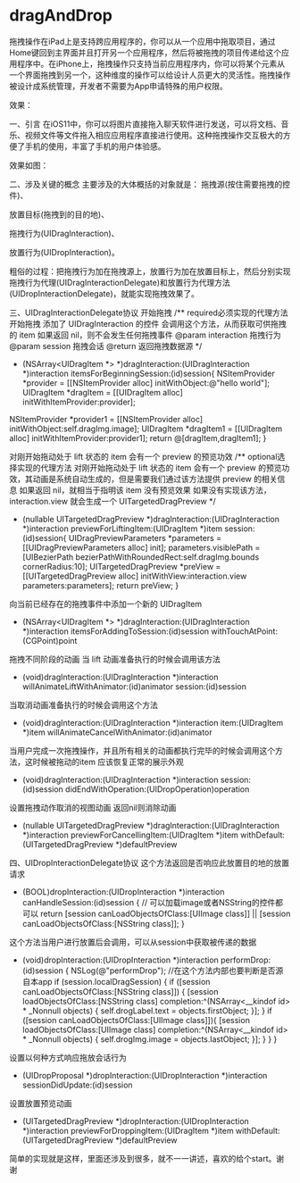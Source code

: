 # dragAndDrop
拖拽操作在iPad上是支持跨应用程序的，你可以从一个应用中拖取项目，通过Home键回到主界面并且打开另一个应用程序，然后将被拖拽的项目传递给这个应用程序中。在iPhone上，拖拽操作只支持当前应用程序内，你可以将某个元素从一个界面拖拽到另一个，这种维度的操作可以给设计人员更大的灵活性。拖拽操作被设计成系统管理，开发者不需要为App申请特殊的用户权限。

效果：


一、引言
在iOS11中，你可以将图片直接拖入聊天软件进行发送，可以将文档、音乐、视频文件等文件拖入相应应用程序直接进行使用。这种拖拽操作交互极大的方便了手机的使用，丰富了手机的用户体验感。

效果如图：

二、涉及关键的概念
主要涉及的大体概括的对象就是： 拖拽源(按住需要拖拽的控件)、

放置目标(拖拽到的目的地)、

拖拽行为(UIDragInteraction)、

放置行为(UIDropInteraction)。

粗俗的过程：把拖拽行为加在拖拽源上，放置行为加在放置目标上，然后分别实现拖拽行为代理(UIDragInteractionDelegate)和放置行为代理方法(UIDropInteractionDelegate)，就能实现拖拽效果了。

三、UIDragInteractionDelegate协议
开始拖拽
/**
required必须实现的代理方法
开始拖拽 添加了 UIDragInteraction 的控件 会调用这个方法，从而获取可供拖拽的 item
如果返回 nil，则不会发生任何拖拽事件
@param interaction 拖拽行为
@param session 拖拽会话
@return 返回拖拽数据源
*/
- (NSArray<UIDragItem *> *)dragInteraction:(UIDragInteraction *)interaction itemsForBeginningSession:(id<UIDragSession>)session{
NSItemProvider *provider = [[NSItemProvider alloc] initWithObject:@"hello world"];
UIDragItem *dragItem = [[UIDragItem alloc] initWithItemProvider:provider];

NSItemProvider *provider1 = [[NSItemProvider alloc] initWithObject:self.dragImg.image];
UIDragItem *dragItem1 = [[UIDragItem alloc] initWithItemProvider:provider1];
return @[dragItem,dragItem1];
}

对刚开始拖动处于 lift 状态的 item 会有一个 preview 的预览功效
/**
optional选择实现的代理方法
对刚开始拖动处于 lift 状态的 item 会有一个 preview 的预览功效，其动画是系统自动生成的，但是需要我们通过该方法提供 preview 的相关信息
如果返回 nil，就相当于指明该 item 没有预览效果
如果没有实现该方法，interaction.view 就会生成一个 UITargetedDragPreview
*/
- (nullable UITargetedDragPreview *)dragInteraction:(UIDragInteraction *)interaction previewForLiftingItem:(UIDragItem *)item session:(id<UIDragSession>)session{
UIDragPreviewParameters *parameters = [[UIDragPreviewParameters alloc] init];
parameters.visiblePath = [UIBezierPath bezierPathWithRoundedRect:self.dragImg.bounds cornerRadius:10];
UITargetedDragPreview *preView = [[UITargetedDragPreview alloc] initWithView:interaction.view parameters:parameters];
return preView;
}


向当前已经存在的拖拽事件中添加一个新的 UIDragItem
- (NSArray<UIDragItem *> *)dragInteraction:(UIDragInteraction *)interaction itemsForAddingToSession:(id<UIDragSession>)session withTouchAtPoint:(CGPoint)point


拖拽不同阶段的动画
当 lift 动画准备执行的时候会调用该方法
- (void)dragInteraction:(UIDragInteraction *)interaction willAnimateLiftWithAnimator:(id<UIDragAnimating>)animator session:(id<UIDragSession>)session

当取消动画准备执行的时候会调用这个方法
- (void)dragInteraction:(UIDragInteraction *)interaction item:(UIDragItem *)item willAnimateCancelWithAnimator:(id<UIDragAnimating>)animator

当用户完成一次拖拽操作，并且所有相关的动画都执行完毕的时候会调用这个方法，这时候被拖动的item 应该恢复正常的展示外观
- (void)dragInteraction:(UIDragInteraction *)interaction session:(id<UIDragSession>)session didEndWithOperation:(UIDropOperation)operation

设置拖拽动作取消的视图动画 返回nil则消除动画
- (nullable UITargetedDragPreview *)dragInteraction:(UIDragInteraction *)interaction previewForCancellingItem:(UIDragItem *)item withDefault:(UITargetedDragPreview *)defaultPreview

四、UIDropInteractionDelegate协议
这个方法返回是否响应此放置目的地的放置请求
- (BOOL)dropInteraction:(UIDropInteraction *)interaction canHandleSession:(id<UIDropSession>)session {
// 可以加载image或者NSString的控件都可以
return [session canLoadObjectsOfClass:[UIImage class]] || [session canLoadObjectsOfClass:[NSString class]];
}

这个方法当用户进行放置后会调用，可以从session中获取被传递的数据
- (void)dropInteraction:(UIDropInteraction *)interaction performDrop:(id<UIDropSession>)session {
NSLog(@"performDrop");
//在这个方法内部也要判断是否源自本app
if (session.localDragSession) {
if ([session canLoadObjectsOfClass:[NSString class]]) {
[session loadObjectsOfClass:[NSString class] completion:^(NSArray<__kindof id<NSItemProviderReading>> * _Nonnull objects) {
self.drogLabel.text = objects.firstObject;
}];
}
if ([session canLoadObjectsOfClass:[UIImage class]]){
[session loadObjectsOfClass:[UIImage class] completion:^(NSArray<__kindof id<NSItemProviderReading>> * _Nonnull objects) {
self.drogImg.image = objects.lastObject;
}];
}
}
}

设置以何种方式响应拖放会话行为
- (UIDropProposal *)dropInteraction:(UIDropInteraction *)interaction sessionDidUpdate:(id<UIDropSession>)session

设置放置预览动画
- (UITargetedDragPreview *)dropInteraction:(UIDropInteraction *)interaction previewForDroppingItem:(UIDragItem *)item withDefault:(UITargetedDragPreview *)defaultPreview

简单的实现就是这样，里面还涉及到很多，就不一一讲述，喜欢的给个start。谢谢
